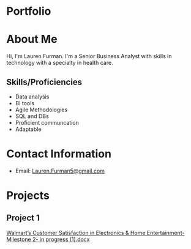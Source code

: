 # Portfolio
# About Me
Hi, I'm Lauren Furman. I'm a Senior Business Analyst with skills in technology with a specialty in health care.

## Skills/Proficiencies
- Data analysis
- BI tools
- Agile Methodologies
- SQL and DBs 
- Proficient communcation
- Adaptable


# Contact Information
- Email: Lauren.Furman5@gmail.com

# Projects
## Project 1


[Walmart’s Customer Satisfaction in Electronics & Home Entertainment- Milestone 2- in progress (1).docx](https://github.com/user-attachments/files/17528240/Walmart.s.Customer.Satisfaction.in.Electronics.Home.Entertainment-.Milestone.2-.in.progress.1.docx)
